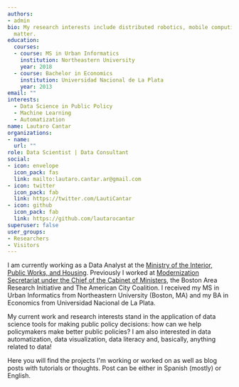```yaml
---
authors:
- admin
bio: My research interests include distributed robotics, mobile computing and programmable
  matter.
education:
  courses:
  - course: MS in Urban Informatics
    institution: Northeastern University
    year: 2018
  - course: Bachelor in Economics
    institution: Universidad Nacional de La Plata
    year: 2013
email: ""
interests:
  - Data Science in Public Policy
  - Machine Learning
  - Automatization
name: Lautaro Cantar
organizations:
- name: 
  url: ""
role: Data Scientist | Data Consultant
social:
- icon: envelope
  icon_pack: fas
  link: mailto:lautaro.cantar.ar@gmail.com 
- icon: twitter
  icon_pack: fab
  link: https://twitter.com/LautiCantar
- icon: github
  icon_pack: fab
  link: https://github.com/lautarocantar
superuser: false
user_groups:
- Researchers
- Visitors
---
```


I am currently working as a Data Analyst at the [Ministry of the Interior, Public Works, and Housing](www.argentina.gob.ar/interior). Previously I worked at [Modernization Secretariat under the Chief of the Cabinet of Ministers](www.datos.gob.ar), the Boston Area Research Initiative and The American City Coalition. I received my MS in Urban Informatics from Northeastern University (Boston, MA) and my BA in Economics from Universidad Nacional de La Plata.

My current work and research interests stand in the application of data science tools for making public policy decisions: how can we help policymakers make better public policies? I am also interested in data automatization, data visualization, data literacy and, basically, anything related to data!

Here you will find the projects I'm working or worked on as well as blog posts with tutorials or thoughts. Post can be either in  Spanish (mostly) or English.